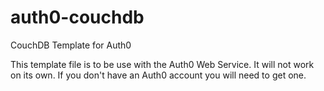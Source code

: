# auth0-couchdb
CouchDB Template for Auth0

This template file is to be use with the Auth0  Web Service.  It will not work on its own.  If you don't have an Auth0 account you will need to get one.
